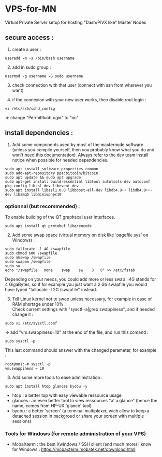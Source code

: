 # VPS-for-MN
Virtual Private Server setup for hosting "Dash/PIVX like" Master Nodes

## secure access :
1) create a user : 
```
useradd -m -s /bin/bash username
```
2) add in sudo group : 
```
usermod -g username -G sudo username
```
3) check connection with that user (connect with ssh from wherever you want)

4) if the connexion with your new user works, then disable root login :
```
vi /etc/ssh/sshd_config
```
=> change "PermitRootLogin" to "no"

## install dependencies : 
1) Add some components used by most of the masternode software (unless you compile yourself, then you probably know what you do and won't need this documentation). Always refer to the dev team install notice when possible for needed dependencies.
```
sudo apt install software-properties-common
sudo add-apt-repository ppa:bitcoin/bitcoin
sudo apt update && sudo apt upgrade
sudo apt-get install build-essential libtool autotools-dev autoconf pkg-config libssl-dev libevent-dev
sudo apt install libssl1.0.0 libboost-all-dev libdb4.8++ libdb4.8++-dev libzmq5 libminiupnpc10
```
### optionnal (but recommended) :
To enable building of the QT graphacal user interfaces.
```
sudo apt install qt protobuf libqrencode 
```

2) Add some swap space (virtual memory on disk like 'pagefile.sys' on Windows) : 
```
sudo fallocate -l 4G /swapfile
sudo chmod 600 /swapfile
sudo mkswap /swapfile
sudo swapon /swapfile
sudo su -
echo "/swapfile   none    swap    sw    0   0" >> /etc/fstab
```
Depending on your needs, you could add more or less swap : 4G stands for 4 GigaBytes, so if for example you just want a 2 Gb swapfile you would have typed "fallocate -l 2G /swapfile" instead.

3) Tell Linux kernel not to swap unless necessary, for example in case of RAM shortage under 10% :  
Check current settings with "sysctl -a|grep swappiness", and if needed change it :
```
sudo vi /etc/sysctl.conf
```
=> add "vm.swappiness=10" at the end of the file, and run this comand : 
```
sudo sysctl -p
```
This last command should answer with the changed parameter, for example : 
```
root@mn1:~# sysctl -p
vm.swappiness = 10
```

3) Add some more tools to ease administration : 
```
sudo apt install htop glances byobu -y
```
* htop : a better top with easy viewable ressource usage
* glances : an even better tool to view ressources "at a glance" (hence the name, comes from HP-UX 'glance' tool)
* byobu : a better 'screen' (a terminal multiplexer, wich allow to keep a detached session in backgroud or share your screen with multiple sessions)

### Tools for Windows (for remote administration of your VPS)
* MobaXterm : the best Xwindows / SSH client (and much more) i know for Windows : https://mobaxterm.mobatek.net/download.html

